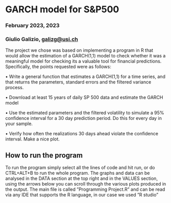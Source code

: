  # GARCH model for S&P500

### February 2023, 2023
### Giulio Galizio, galizg@usi.ch

The project we chose was based on implementing a program in R that would allow the estimation
of a GARCH(1,1) model to check whether it was a meaningful model for checking its a valuable tool
for financial predictions. Specifically, the points requested were as follows:

• Write a general function that estimates a GARCH(1,1) for a time series, and that returns the
parameters, standard errors and the filtered variance process.

• Download at least 15 years of daily SP 500 data and estimate the GARCH model

• Use the estimated parameters and the filtered volatility to simulate a 95% confidence interval
for a 30 day prediction period. Do this for every day in your sample.

• Verify how often the realizations 30 days ahead violate the confidence interval. Make a nice
plot.

## How to run the program
To run the program simply select all the lines of code and hit run, or do CTRL+ALT+B to run the
whole program.
The graphs and data can be analysed in the DATA section at the top right and in the VALUES
section, using the arrows below you can scroll through the various plots produced in the output.
The main file is called ”Programming Project.R” and can be read via any IDE that supports the R
language, in our case we used ”R studio”
